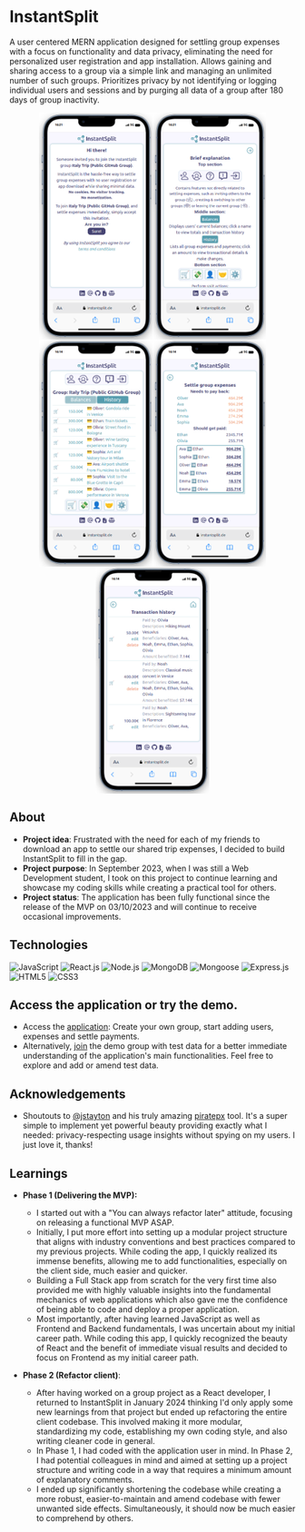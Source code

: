 # InstantSplit

A user centered MERN application designed for settling group expenses with a focus on functionality and data privacy, eliminating the need for personalized user registration and app installation. Allows gaining and sharing access to a group via a simple link and managing an unlimited number of such groups. Prioritizes privacy by not identifying or logging individual users and sessions and by purging all data of a group after 180 days of group inactivity.

<div align="center" style="display: flex; flex-wrap: wrap; justify-content: center;">
  <img src="./client/public/app-onboarding1.png" alt="App screenshot1" width="200px">
  <img src="./client/public/app-onboarding2.png" alt="App screenshot2" width="200px">
</div>
<div align="center" style="display: flex; flex-wrap: wrap; justify-content: center;">
  <img src="./client/public/app-image.png" alt="App screenshot3" width="200px">
    <img src="./client/public/app-image2.png" alt="App screenshot4" width="200px">
  <img src="./client/public/app-image3.png" alt="App screenshot5" width="200px">
</div>

## About

- **Project idea**: Frustrated with the need for each of my friends to download an app to settle our shared trip expenses, I decided to build InstantSplit to fill in the gap.
- **Project purpose**: In September 2023, when I was still a Web Development student, I took on this project to continue learning and showcase my coding skills while creating a practical tool for others.
- **Project status**: The application has been fully functional since the release of the MVP on 03/10/2023 and will continue to receive occasional improvements.

## Technologies

![JavaScript](https://img.shields.io/badge/JavaScript-F7DF1E?style=for-the-badge&logo=javascript&logoColor=black)
![React.js](https://img.shields.io/badge/React.js-61DAFB?style=for-the-badge&logo=react&logoColor=black)
![Node.js](https://img.shields.io/badge/Node.js-339933?style=for-the-badge&logo=node.js&logoColor=white)
![MongoDB](https://img.shields.io/badge/MongoDB-47A248?style=for-the-badge&logo=mongodb&logoColor=white)
![Mongoose](https://img.shields.io/badge/Mongoose-47A248?style=for-the-badge&logo=mongoose&logoColor=white)
![Express.js](https://img.shields.io/badge/Express.js-000000?style=for-the-badge&logo=express&logoColor=white)
![HTML5](https://img.shields.io/badge/HTML5-E34F26?style=for-the-badge&logo=html5&logoColor=white)
![CSS3](https://img.shields.io/badge/CSS3-1572B6?style=for-the-badge&logo=css3&logoColor=white)

## Access the application or try the demo.

- Access the [application](https://www.instantsplit.de/): Create your own group, start adding users, expenses and settle payments.
- Alternatively, [join](https://instantsplit.de/join-instantsplit-group/Italy%20Trip%20GitHub%20Demo/UO99CWXD) the demo group with test data for a better immediate understanding of the application's main functionalities. Feel free to explore and add or amend test data.

## Acknowledgements

- Shoutouts to [@jstayton](https://github.com/jstayton) and his truly amazing [piratepx](https://github.com/piratepx) tool. It's a super simple to implement yet powerful beauty providing exactly what I needed: privacy-respecting usage insights without spying on my users. I just love it, thanks!

## Learnings

- **Phase 1 (Delivering the MVP):**

  - I started out with a "You can always refactor later" attitude, focusing on releasing a functional MVP ASAP.
  - Initially, I put more effort into setting up a modular project structure that aligns with industry conventions and best practices compared to my previous projects. While coding the app, I quickly realized its immense benefits, allowing me to add functionalities, especially on the client side, much easier and quicker.
  - Building a Full Stack app from scratch for the very first time also provided me with highly valuable insights into the fundamental mechanics of web applications which also gave me the confidence of being able to code and deploy a proper application.
  - Most importantly, after having learned JavaScript as well as Frontend and Backend fundamentals, I was uncertain about my initial career path. While coding this app, I quickly recognized the beauty of React and the benefit of immediate visual results and decided to focus on Frontend as my initial career path.

- **Phase 2 (Refactor client)**:
  - After having worked on a group project as a React developer, I returned to InstantSplit in January 2024 thinking I'd only apply some new learnings from that project but ended up refactoring the entire client codebase. This involved making it more modular, standardizing my code, establishing my own coding style, and also writing cleaner code in general.
  - In Phase 1, I had coded with the application user in mind. In Phase 2, I had potential colleagues in mind and aimed at setting up a project structure and writing code in a way that requires a minimum amount of explanatory comments.
  - I ended up significantly shortening the codebase while creating a more robust, easier-to-maintain and amend codebase with fewer unwanted side effects. Simultaneously, it should now be much easier to comprehend by others.
